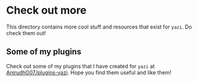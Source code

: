 # Check out more

This directory contains more cool stuff and resources that exist for `yazi`. Do check them out!

## Some of my plugins

Check out some of my plugins that I have created for `yazi` at [AnirudhG07/plugins-yazi](https://github.com/AnirudhG07/plugins-yazi). Hope you find them useful and like them!

